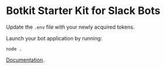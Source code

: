 # Botkit Starter Kit for Slack Bots

Update the `.env` file with your newly acquired tokens.

Launch your bot application by running:

`node .`

[Documentation](https://botkit.ai/docs).
